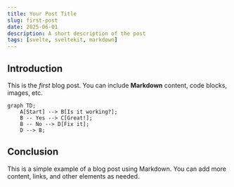 ```yaml
---
title: Your Post Title
slug: first-post
date: 2025-06-01
description: A short description of the post
tags: [svelte, sveltekit, markdown]
---
```

## Introduction

This is the *first* blog post. You can include **Markdown** content, code blocks, images, etc.

```mermaid
graph TD;
    A[Start] --> B[Is it working?];
    B -- Yes --> C[Great!];
    B -- No --> D[Fix it];
    D --> B;
```

## Conclusion

This is a simple example of a blog post using Markdown. You can add more content, links, and other elements as needed.